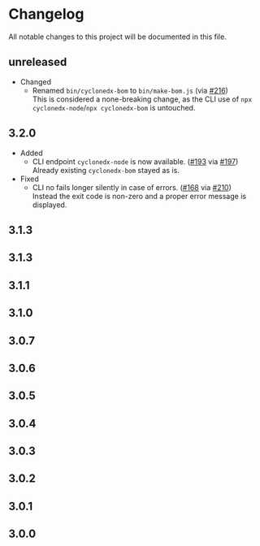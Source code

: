 # Changelog

All notable changes to this project will be documented in this file.

## unreleased

* Changed
  * Renamed `bin/cyclonedx-bom` to `bin/make-bom.js` (via [#216])  
    This is considered a none-breaking change,
    as the CLI use of `npx cyclonedx-node`/`npx cyclonedx-bom`
    is untouched.

[#216]: https://github.com/CycloneDX/cyclonedx-node-module/pull/216

## 3.2.0

* Added
  * CLI endpoint `cyclonedx-node` is now available. ([#193] via [#197])  
    Already existing `cyclonedx-bom` stayed as is.
* Fixed
  * CLI no fails longer silently in case of errors. ([#168] via [#210])  
    Instead the exit code is non-zero and a proper error message is displayed.

[#193]: https://github.com/CycloneDX/cyclonedx-node-module/issues/193
[#197]: https://github.com/CycloneDX/cyclonedx-node-module/pull/197
[#168]: https://github.com/CycloneDX/cyclonedx-node-module/issues/168
[#210]: https://github.com/CycloneDX/cyclonedx-node-module/pull/210

## 3.1.3
## 3.1.3
## 3.1.1
## 3.1.0
## 3.0.7
## 3.0.6
## 3.0.5
## 3.0.4
## 3.0.3
## 3.0.2
## 3.0.1
## 3.0.0
